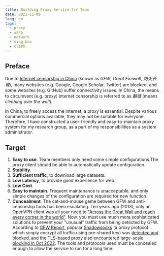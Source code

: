 ```yaml
---
title: Building Proxy Service for Team
date: 2023-11-09
lang: en
tags:
  - proxy
  - warp
  - network
  - sing-box
  - clash
---
```


## Preface

Due to [Internet censorship in China](https://en.wikipedia.org/wiki/Internet_censorship_in_China) (known as *GFW*, *Great Firewall*, *防火长城*), many websites (e.g. Google, Google Scholar, Twitter) are blocked, and some websites (e.g. GitHub) suffer connectivity issues. In China, the means to circumvent (e.g. proxy) internet censorship is referred to as *翻墙* (means *climbing over the wall*).

In China, to freely access the Internet, a proxy is essential. Despite various commercial options available, they may not be suitable for everyone. Therefore, I have constructed a user-friendly and easy-to-maintain proxy system for my research group, as a part of my responsibilities as a system administrator.

## Target

1. **Easy to use**. Team members only need some simple configurations.The proxy client should be able to automatically update configuration.
2. **Stability**.
3. **Sufficient traffic**, to download large datasets.
4. **Low Latency**, to provide good experience for web.
5. **Low Cost**.
6. **Easy to maintain**. Frequent maintenance is unacceptable, and only simple changes of the configuration are required for new function.
7. **Concealment**. The cat-and-mouse game between GFW and anti-censorship tools has been escalating. Ten years ago (2013), only an OpenVPN client was all your need to ["Across the Great Wall and reach every corner in the world"](https://www.cnnic.com.cn/IDR/hlwfzdsj/201306/t20130628_40563.htm). Now, you must use much more sophisticated solutions to prevent your "unusual" traffic from being detected by GFW. According to [GFW Report](https://gfw.report/), popular [Shadowsocks](https://shadowsocks.org/) (a proxy protocol which simply encrypt all traffic using pre-shared key) was [detected and blocked](https://gfw.report/blog/gfw_shadowsocks/), and the TLS-based proxy also [encountered large-scale blocking in Oct 2022](https://github.com/net4people/bbs/issues/129). The tools and protocols used must be concealed enough to allow the service to run for a long time.
